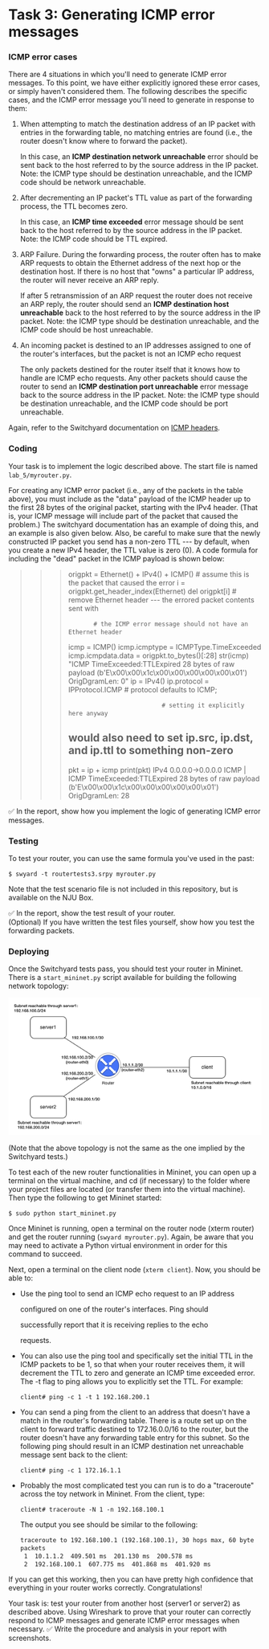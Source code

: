 # Task 3: Generating ICMP error messages

### ICMP error cases

There are 4 situations in which you'll need to generate ICMP error messages. To this point, we have either explicitly ignored these error cases, or simply haven't considered them. The following describes the specific cases, and the ICMP error message you'll need to generate in response to them:

1. When attempting to match the destination address of an IP packet with entries in the forwarding table, no matching entries are found \(i.e., the router doesn't know where to forward the packet\).

   In this case, an **ICMP destination network unreachable** error should be sent back to the host referred to by the source address in the IP packet. Note: the ICMP type should be destination unreachable, and the ICMP code should be network unreachable.

2. After decrementing an IP packet's TTL value as part of the forwarding process, the TTL becomes zero.

   In this case, an **ICMP time exceeded** error message should be sent back to the host referred to by the source address in the IP packet. Note: the ICMP code should be TTL expired.

3. ARP Failure. During the forwarding process, the router often has to make ARP requests to obtain the Ethernet address of the next hop or the destination host. If there is no host that "owns" a particular IP address, the router will never receive an ARP reply.

   If after 5 retransmission of an ARP request the router does not receive an ARP reply, the router should send an **ICMP destination host unreachable** back to the host referred to by the source address in the IP packet. Note: the ICMP type should be destination unreachable, and the ICMP code should be host unreachable.

4. An incoming packet is destined to an IP addresses assigned to one of the router's interfaces, but the packet is not an ICMP echo request

   The only packets destined for the router itself that it knows how to handle are ICMP echo requests. Any other packets should cause the router to send an **ICMP destination port unreachable** error message back to the source address in the IP packet. Note: the ICMP type should be destination unreachable, and the ICMP code should be port unreachable.

Again, refer to the Switchyard documentation on [ICMP headers](https://pavinberg.gitee.io/switchyard/reference.html#icmp-internet-control-message-protocol-header-v4).

### Coding

Your task is to implement the logic described above. The start file is named `lab_5/myrouter.py`.

For creating any ICMP error packet \(i.e., any of the packets in the table above\), you must include as the "data" payload of the ICMP header up to the first 28 bytes of the original packet, starting with the IPv4 header. \(That is, your ICMP message will include part of the packet that caused the problem.\) The switchyard documentation has an example of doing this, and an example is also given below. Also, be careful to make sure that the newly constructed IP packet you send has a non-zero TTL --- by default, when you create a new IPv4 header, the TTL value is zero \(0\). A code formula for including the "dead" packet in the ICMP payload is shown below:

> > > origpkt = Ethernet\(\) + IPv4\(\) + ICMP\(\) \# assume this is the packet that caused the error i = origpkt.get\_header\_index\(Ethernet\) del origpkt\[i\] \# remove Ethernet header --- the errored packet contents sent with
> > >
> > > ```text
> > >        # the ICMP error message should not have an Ethernet header
> > > ```
> > >
> > > icmp = ICMP\(\) icmp.icmptype = ICMPType.TimeExceeded icmp.icmpdata.data = origpkt.to\_bytes\(\)\[:28\] str\(icmp\) "ICMP TimeExceeded:TTLExpired 28 bytes of raw payload \(b'E\x00\x00\x1c\x00\x00\x00\x00\x00\x01'\) OrigDgramLen: 0" ip = IPv4\(\) ip.protocol = IPProtocol.ICMP \# protocol defaults to ICMP;
> > >
> > > ```text
> > >                           # setting it explicitly here anyway
> > > ```
> > >
> > > ## would also need to set ip.src, ip.dst, and ip.ttl to something non-zero
> > >
> > > pkt = ip + icmp print\(pkt\) IPv4 0.0.0.0-&gt;0.0.0.0 ICMP \| ICMP TimeExceeded:TTLExpired 28 bytes of raw payload \(b'E\x00\x00\x1c\x00\x00\x00\x00\x00\x01'\) OrigDgramLen: 28

✅ In the report, show how you implement the logic of generating ICMP error messages.

### Testing

To test your router, you can use the same formula you've used in the past:

```text
$ swyard -t routertests3.srpy myrouter.py
```

Note that the test scenario file is not included in this repository, but is available on the NJU Box.

✅ In the report, show the test result of your router.  
\(Optional\) If you have written the test files yourself, show how you test the forwarding packets.

### Deploying

Once the Switchyard tests pass, you should test your router in Mininet. There is a `start_mininet.py` script available for building the following network topology:

![router2\_topology](../../.gitbook/assets/router2_topology%20%281%29.png)

\(Note that the above topology is not the same as the one implied by the Switchyard tests.\)

To test each of the new router functionalities in Mininet, you can open up a terminal on the virtual machine, and cd \(if necessary\) to the folder where your project files are located \(or transfer them into the virtual machine\). Then type the following to get Mininet started:

```text
$ sudo python start_mininet.py
```

Once Mininet is running, open a terminal on the router node \(xterm router\) and get the router running \(`swyard myrouter.py`\). Again, be aware that you may need to activate a Python virtual environment in order for this command to succeed.

Next, open a terminal on the client node \(`xterm client`\). Now, you should be able to:

* Use the ping tool to send an ICMP echo request to an IP address

  configured on one of the router's interfaces. Ping should

  successfully report that it is receiving replies to the echo

  requests.

* You can also use the ping tool and specifically set the initial TTL in the ICMP packets to be 1, so that when your router receives them, it will decrement the TTL to zero and generate an ICMP time exceeded error. The -t flag to ping allows you to explicitly set the TTL. For example:

  ```text
  client# ping -c 1 -t 1 192.168.200.1
  ```

* You can send a ping from the client to an address that doesn't have a match in the router's forwarding table. There is a route set up on the client to forward traffic destined to 172.16.0.0/16 to the router, but the router doesn't have any forwarding table entry for this subnet. So the following ping should result in an ICMP destination net unreachable message sent back to the client:

  ```text
  client# ping -c 1 172.16.1.1
  ```

* Probably the most complicated test you can run is to do a "traceroute" across the toy network in Mininet. From the client, type:

  ```text
  client# traceroute -N 1 -n 192.168.100.1
  ```

  The output you see should be similar to the following:

  ```text
  traceroute to 192.168.100.1 (192.168.100.1), 30 hops max, 60 byte packets
   1  10.1.1.2  409.501 ms  201.130 ms  200.578 ms
   2  192.168.100.1  607.775 ms  401.868 ms  401.920 ms 
  ```

If you can get this working, then you can have pretty high confidence that everything in your router works correctly. Congratulations!

Your task is: test your router from another host \(server1 or server2\) as described above. Using Wireshark to prove that your router can correctly respond to ICMP messages and generate ICMP error messages when necessary. ✅ Write the procedure and analysis in your report with screenshots.

